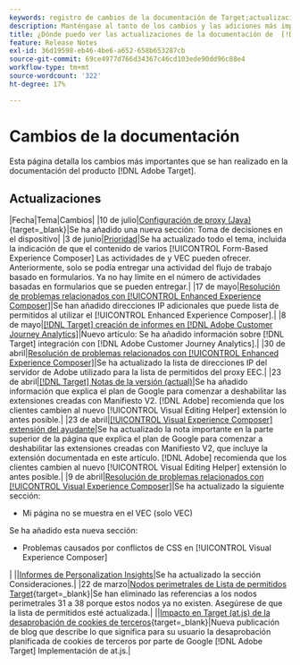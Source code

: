 ```yaml
---
keywords: registro de cambios de la documentación de Target;actualizaciones de la documentación;nuevos temas;ediciones;actualizaciones;actualizar
description: Manténgase al tanto de los cambios y las adiciones más importantes realizados en la documentación de  [!DNL Adobe Target] .
title: ¿Dónde puedo ver las actualizaciones de la documentación de  [!DNL Target]?
feature: Release Notes
exl-id: 36d19598-eb46-4be6-a652-658b653287cb
source-git-commit: 69ce4977d766d34367c46cd103ede90dd96c88e4
workflow-type: tm+mt
source-wordcount: '322'
ht-degree: 17%

---
```


# Cambios de la documentación

Esta página detalla los cambios más importantes que se han realizado en la documentación del producto [!DNL Adobe Target].

## Actualizaciones

|Fecha|Tema|Cambios| |10 de julio|[Configuración de proxy (Java)](https://experienceleague.adobe.com/en/docs/target-dev/developer/server-side/java/proxy-configuration){target=_blank}|Se ha añadido una nueva sección: Toma de decisiones en el dispositivo| |3 de junio|[Prioridad](/help/main/c-activities/priority.md)|Se ha actualizado todo el tema, incluida la indicación de que el contenido de varios [!UICONTROL Form-Based Experience Composer] Las actividades de y VEC pueden ofrecer. Anteriormente, solo se podía entregar una actividad del flujo de trabajo basado en formularios. Ya no hay límite en el número de actividades basadas en formularios que se pueden entregar.| |17 de mayo|[Resolución de problemas relacionados con [!UICONTROL Enhanced Experience Composer]](/help/main/c-experiences/c-visual-experience-composer/r-troubleshoot-composer/troubleshooting-issues-related-to-the-enhanced-experience-composer-eec.md)|Se han añadido direcciones IP adicionales que puede lista de permitidos al utilizar el [!UICONTROL Enhanced Experience Composer].| |8 de mayo|[[!DNL Target] creación de informes en [!DNL Adobe Customer Journey Analytics]](/help/main/c-integrating-target-with-mac/cja/target-reporting-in-cja.md)|Nuevo artículo: Se ha añadido información sobre [!DNL Target] integración con [!DNL Adobe Customer Journey Analytics].| |30 de abril|[Resolución de problemas relacionados con [!UICONTROL Enhanced Experience Composer]](/help/main/c-experiences/c-visual-experience-composer/r-troubleshoot-composer/troubleshooting-issues-related-to-the-enhanced-experience-composer-eec.md)|Se ha actualizado la lista de direcciones IP del servidor de Adobe utilizado para la lista de permitidos del proxy EEC.| |23 de abril|[[!DNL Target] Notas de la versión (actual)](/help/main/r-release-notes/release-notes.md)|Se ha añadido información que explica el plan de Google para comenzar a deshabilitar las extensiones creadas con Manifiesto V2. [!DNL Adobe] recomienda que los clientes cambien al nuevo [!UICONTROL Visual Editing Helper] extensión lo antes posible.| |23 de abril|[[!UICONTROL Visual Experience Composer] extensión del ayudante](/help/main/c-experiences/c-visual-experience-composer/r-troubleshoot-composer/vec-helper-browser-extension.md)|Se ha actualizado la nota importante en la parte superior de la página que explica el plan de Google para comenzar a deshabilitar las extensiones creadas con Manifiesto V2, que incluye la extensión documentada en este artículo. [!DNL Adobe] recomienda que los clientes cambien al nuevo [!UICONTROL Visual Editing Helper] extensión lo antes posible.| |9 de abril|[Resolución de problemas relacionados con [!UICONTROL Visual Experience Composer]](/help/main/c-experiences/c-visual-experience-composer/r-troubleshoot-composer/troubleshooting-issues-related-to-the-visual-experience-composer-vec.md)|Se ha actualizado la siguiente sección:<ul><li>Mi página no se muestra en el VEC (solo VEC)  </li></ul>Se ha añadido esta nueva sección:<ul><li>Problemas causados por conflictos de CSS en [!UICONTROL Visual Experience Composer]</li></ul>| ||[Informes de Personalization Insights](/help/main/c-reports/c-personalization-insights-reports/personalization-insights-reports.md)|Se ha actualizado la sección Consideraciones.| |22 de marzo|[Nodos perimetrales de Lista de permitidos Target](https://experienceleague.adobe.com/en/docs/target-dev/developer/implementation/privacy/allowlist-edges){target=_blank}|Se han eliminado las referencias a los nodos perimetrales 31 a 38 porque estos nodos ya no existen. Asegúrese de que la lista de permitidos esté actualizada.| ||[Impacto en Target (at.js) de la desaprobación de cookies de terceros](https://experienceleague.adobe.com/docs/target-dev/assets/third_party_cookie_deprecation){target=_blank}|Nueva publicación de blog que describe lo que significa para su usuario la desaprobación planificada de cookies de terceros por parte de Google [!DNL Adobe Target] Implementación de at.js.|